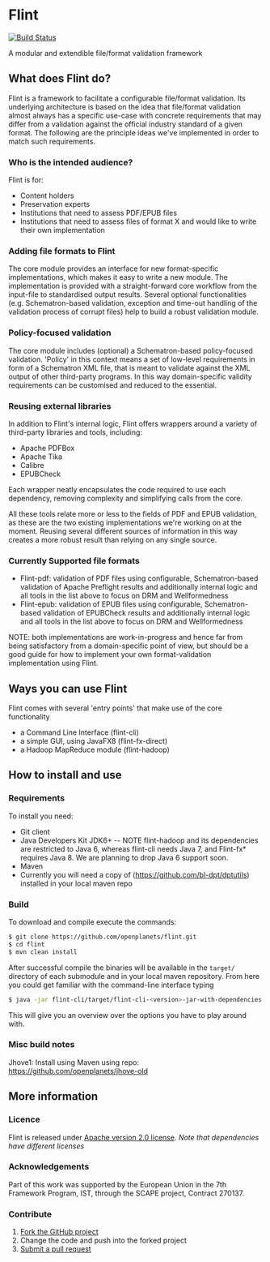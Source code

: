 
# Flint

[![Build Status](https://travis-ci.org/openplanets/flint.png)](https://travis-ci.org/openplanets/flint)

A modular and extendible file/format validation framework

## What does Flint do?
Flint is a framework to facilitate a configurable file/format validation. Its underlying architecture is based on the idea that file/format validation almost always has a specific use-case with concrete requirements that may differ from a validation against the official industry standard of a given format. The following are the principle ideas we've implemented in order to match such requirements.

### Who is the intended audience?

Flint is for:

* Content holders
* Preservation experts
* Institutions that need to assess PDF/EPUB files
* Institutions that need to assess files of format X and would like to write their own implementation

### Adding file formats to Flint
The core module provides an interface for new format-specific implementations, which makes it easy to write a new module. The implementation is provided with a straight-forward core workflow from the input-file to standardised output results. Several optional functionalities (e.g. Schematron-based validation, exception and time-out handling of the validation process of corrupt files) help to build a robust validation module.

### Policy-focused validation
The core module includes (optional) a Schematron-based policy-focused validation. 'Policy' in this context means a set of low-level requirements in form of a Schematron XML file, that is meant to validate against the XML output of other third-party programs. In this way domain-specific validity requirements can be customised and reduced to the essential.

### Reusing external libraries
In addition to Flint's internal logic, Flint offers wrappers around a variety of third-party libraries and tools, including:

* Apache PDFBox
* Apache Tika
* Calibre
* EPUBCheck 

Each wrapper neatly encapsulates the code required to use each dependency, removing complexity and simplifying calls from the core.

All these tools relate more or less to the fields of PDF and EPUB validation, as these are the two existing implementations we're working on at the moment. Reusing several different sources of information in this way creates a more robust result than relying on any single source.

### Currently Supported file formats
* Flint-pdf: validation of PDF files using configurable, Schematron-based validation of Apache Preflight results and additionally internal logic and all tools in the list above to focus on DRM and Wellformedness
* Flint-epub: validation of EPUB files using configurable, Schematron-based validation of EPUBCheck results and additionally internal logic and all tools in the list above to focus on DRM and Wellformedness

NOTE: both implementations are work-in-progress and hence far from being satisfactory from a domain-specific point of view, but should be a good guide for how to implement your own format-validation implementation using Flint.

## Ways you can use Flint
Flint comes with several 'entry points' that make use of the core functionality

* a Command Line Interface (flint-cli)
* a simple GUI, using JavaFX8 (flint-fx-direct)
* a Hadoop MapReduce module (flint-hadoop)

## How to install and use

### Requirements

To install you need:

* Git client
* Java Developers Kit
  JDK6+ -- NOTE flint-hadoop and its dependencies are restricted to Java 6,
  whereas flint-cli needs Java 7, and Flint-fx* requires Java 8.  We are planning
  to drop Java 6 support soon.
* Maven
* Currently you will need a copy of (https://github.com/bl-dpt/dptutils) installed in your local maven repo

### Build

To download and compile execute the commands:

```bash
$ git clone https://github.com/openplanets/flint.git
$ cd flint
$ mvn clean install
```

After successful compile the binaries will be available in the `target/` directory of each submodule and in your local maven repository.
From here you could get familiar with the command-line interface typing

```bash
$ java -jar flint-cli/target/flint-cli-<version>-jar-with-dependencies.jar
```

This will give you an overview over the options you have to play around with.

### Misc build notes

Jhove1:
Install using Maven using repo: https://github.com/openplanets/jhove-old

## More information

### Licence

Flint is released under [Apache version 2.0 license](LICENSE.txt).  *Note that dependencies have different licenses*

### Acknowledgements

Part of this work was supported by the European Union in the 7th Framework Program, IST, through the SCAPE project, Contract 270137.

### Contribute

1. [Fork the GitHub project](https://help.github.com/articles/fork-a-repo)
2. Change the code and push into the forked project
3. [Submit a pull request](https://help.github.com/articles/using-pull-requests)
